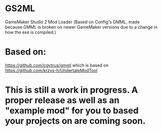 # GS2ML
 GameMaker Studio 2 Mod Loader
 (Based on Config's GMML, made because GMML is broken on newer GameMaker versions due to a change in how the exe is compiled.)

# Based on:
https://github.com/cgytrus/gmml
which is based on
https://github.com/krzys-h/UndertaleModTool

# This is still a work in progress. A proper release as well as an "example mod" for you to based your projects on are coming soon.
